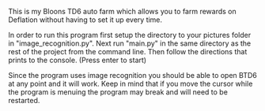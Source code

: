 This is my Bloons TD6 auto farm which allows you to farm rewards on Deflation without having to set it up every time. 

In order to run this program first setup the directory to your pictures folder in "image_recognition.py".
Next run "main.py" in the same directory as the rest of the project from the command line. 
Then follow the directions that prints to the console. (Press enter to start)

Since the program uses image recognition you should be able to open BTD6 at any point and it will work. Keep in mind that if you move the cursor while the program is menuing the program may break and will need to be restarted. 
